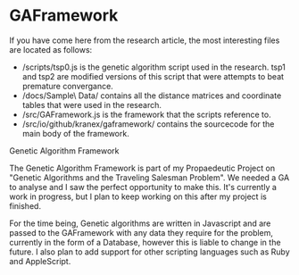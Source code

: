 # GAFramework
If you have come here from the research article, the most interesting files are located as follows:
- /scripts/tsp0.js is the genetic algorithm script used in the research. tsp1 and tsp2 are modified versions of this script that were attempts to beat premature convergance.
- /docs/Sample\ Data/ contains all the distance matrices and coordinate tables that were used in the research.
- /src/GAFramework.js is the framework that the scripts reference to.
- /src/io/github/kranex/gaframework/ contains the sourcecode for the main body of the framework.

Genetic Algorithm Framework

The Genetic Algorithm Framework is part of my Propaedeutic Project on "Genetic Algorithms and the Traveling Salesman Problem".
We needed a GA to analyse and I saw the perfect opportunity to make this. It's currently a work in progress, but I plan to keep working on this after my project is finished.

For the time being, Genetic algorithms are written in Javascript and are passed to the GAFramework with any data they require for the problem, currently in the form of a Database, however this is liable to change in the future. I also plan to add support for other scripting languages such as Ruby and AppleScript.
